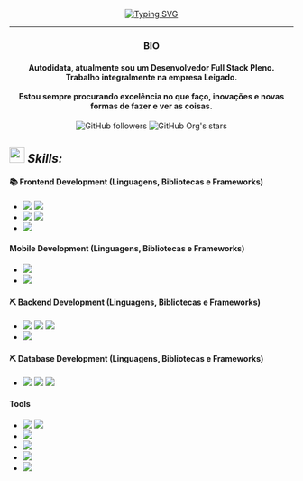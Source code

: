 <!-- HEADING AND BIO -->

<div align="center">

 [![Typing SVG](https://readme-typing-svg.demolab.com?font=Fira+Code&duration=2500&pause=500&color=EC0B43&background=0B0A0700&center=true&vCenter=true&random=true&width=435&lines=Ol%C3%A1!+Eu+sou+o+Jeverton)](https://git.io/typing-svg)

</div>

<hr />

<h3 align="center">BIO</h3>
<h4 align="center">
    Autodidata, atualmente sou um <b>Desenvolvedor Full Stack Pleno</b>. <br />
    Trabalho integralmente na empresa <b>Leigado</b>. <br />
    <br />
    Estou sempre procurando excelência no que faço, inovações e novas formas de fazer e ver as coisas.
</h4>

<!-- HEADING AND BIO -->

<!-- PROFILE STATS -->

<div align="center">
    <img alt="GitHub followers" src="https://img.shields.io/github/followers/jevrton-code"> <img alt="GitHub Org's stars" src="https://img.shields.io/github/stars/jevrton-code">
</div>

<!-- PROFILE STATS -->

<!-- SKILLS AREA -->

## <img src="https://media2.giphy.com/media/QssGEmpkyEOhBCb7e1/giphy.gif?cid=ecf05e47a0n3gi1bfqntqmob8g9aid1oyj2wr3ds3mg700bl&rid=giphy.gif" width ="27"><i> Skills: </i>

#### 📚 Frontend Development (Linguagens, Bibliotecas e Frameworks)
-   ![](https://ziadoua.github.io/m3-Markdown-Badges/badges/Javascript/javascript3.svg)
    ![](https://ziadoua.github.io/m3-Markdown-Badges/badges/TypeScript/typescript3.svg)
-   ![](https://ziadoua.github.io/m3-Markdown-Badges/badges/React/react3.svg)
    ![](https://ziadoua.github.io/m3-Markdown-Badges/badges/Angular/angular3.svg)
-   ![](https://ziadoua.github.io/m3-Markdown-Badges/badges/Sass/sass3.svg)

#### Mobile Development (Linguagens, Bibliotecas e Frameworks)
-   ![](https://ziadoua.github.io/m3-Markdown-Badges/badges/Dart/dart3.svg)
-   ![](https://ziadoua.github.io/m3-Markdown-Badges/badges/Flutter/flutter3.svg)

#### ⛏️ Backend Development (Linguagens, Bibliotecas e Frameworks)
-   ![](https://ziadoua.github.io/m3-Markdown-Badges/badges/Rust/rust3.svg)
    ![](https://ziadoua.github.io/m3-Markdown-Badges/badges/CSharp/csharp3.svg)
    ![](https://ziadoua.github.io/m3-Markdown-Badges/badges/Java/java3.svg)
-   ![](https://ziadoua.github.io/m3-Markdown-Badges/badges/dotNET/dotnet3.svg)

#### ⛏️ Database Development (Linguagens, Bibliotecas e Frameworks)
-   ![](https://ziadoua.github.io/m3-Markdown-Badges/badges/PostgreSQL/postgresql3.svg)
    ![](https://ziadoua.github.io/m3-Markdown-Badges/badges/SQLite/sqlite3.svg)
    ![](https://ziadoua.github.io/m3-Markdown-Badges/badges/MongoDB/mongodb3.svg)

#### Tools
-   ![](https://ziadoua.github.io/m3-Markdown-Badges/badges/Notion/notion3.svg)
    ![](https://ziadoua.github.io/m3-Markdown-Badges/badges/Obsidian/obsidian3.svg)
-   ![](https://ziadoua.github.io/m3-Markdown-Badges/badges/Postman/postman3.svg)
-   ![](https://ziadoua.github.io/m3-Markdown-Badges/badges/VisualStudioCode/visualstudiocode3.svg)
-   ![](https://ziadoua.github.io/m3-Markdown-Badges/badges/VisualStudio/visualstudio3.svg)
-   ![](https://ziadoua.github.io/m3-Markdown-Badges/badges/AndroidStudio/androidstudio3.svg)

<!-- SKILLS AREA -->

